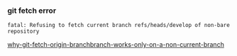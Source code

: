 

### git fetch error


```
fatal: Refusing to fetch current branch refs/heads/develop of non-bare repository
```

[why-git-fetch-origin-branchbranch-works-only-on-a-non-current-branch](https://stackoverflow.com/questions/29028696/why-git-fetch-origin-branchbranch-works-only-on-a-non-current-branch)